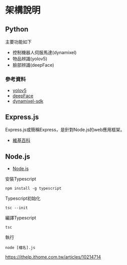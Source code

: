 # 架構說明
## Python
主要功能如下
- 控制機器人伺服馬達(dynamixel)
- 物品辨識(yolov5)
- 臉部辨識(deepFace)

### 參考資料
- [yolov5](https://github.com/ultralytics/yolov5)
- [deepFace](https://github.com/serengil/deepface)
- [dynamixel-sdk](https://emanual.robotis.com/docs/en/software/dynamixel/dynamixel_sdk/overview/)

## Express.js
Express.js或簡稱Express，是針對Node.js的web應用框架。
- [維基百科](https://zh.wikipedia.org/zh-tw/Express.js)
## Node.js
- [Node.js](https://nodejs.org/zh-tw/download/)

安裝Typescript
```shell
npm install -g typescript
```

Typescript初始化
```shell
tsc --init
```

編譯Typescript
```shell
tsc
```

執行
```shell
node [檔名].js
```

https://ithelp.ithome.com.tw/articles/10214714